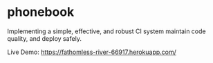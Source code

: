 # phonebook

Implementing a simple, effective, and robust CI system maintain code quality, and deploy safely.

Live Demo: https://fathomless-river-66917.herokuapp.com/

